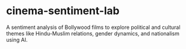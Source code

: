 # cinema-sentiment-lab
A sentiment analysis of Bollywood films to explore political and cultural themes like Hindu-Muslim relations, gender dynamics, and nationalism using AI.
